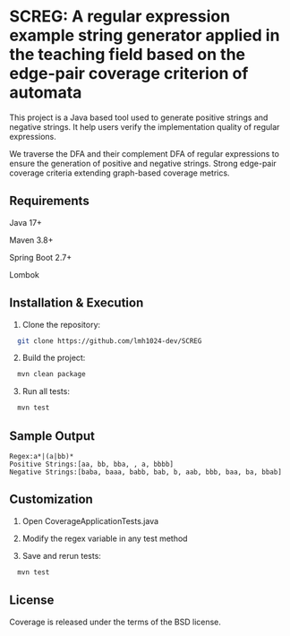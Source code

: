 
# SCREG: A regular expression example string generator applied in the teaching field based on the edge-pair coverage criterion of automata

This project is a Java based tool used to generate positive strings and negative strings. It help users verify the implementation quality of regular expressions.

We traverse the DFA and their complement DFA of regular expressions to ensure the generation of positive and negative strings. Strong edge-pair coverage criteria extending graph-based coverage metrics.



## Requirements
Java 17+

Maven 3.8+

Spring Boot 2.7+

Lombok

## Installation & Execution
1. Clone the repository:
```bash
  git clone https://github.com/lmh1024-dev/SCREG
```

2. Build the project:
```bash
  mvn clean package
```

3. Run all tests:
```bash
  mvn test
```

## Sample Output
```text
Regex:a*|(a|bb)*
Positive Strings:[aa, bb, bba, , a, bbbb]
Negative Strings:[baba, baaa, babb, bab, b, aab, bbb, baa, ba, bbab]

```

## Customization

1. Open CoverageApplicationTests.java

2. Modify the regex variable in any test method

3. Save and rerun tests:
```bash
  mvn test
```
## License
Coverage is released under the terms of the BSD license. 
